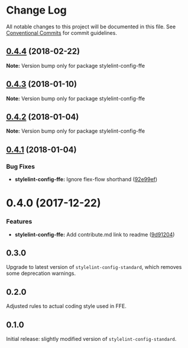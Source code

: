 # Change Log

All notable changes to this project will be documented in this file.
See [Conventional Commits](https://conventionalcommits.org) for commit guidelines.

<a name="0.4.4"></a>
## [0.4.4](***REMOVED***) (2018-02-22)




**Note:** Version bump only for package stylelint-config-ffe

<a name="0.4.3"></a>

## [0.4.3](***REMOVED***) (2018-01-10)

**Note:** Version bump only for package stylelint-config-ffe

<a name="0.4.2"></a>

## [0.4.2](***REMOVED***) (2018-01-04)

**Note:** Version bump only for package stylelint-config-ffe

<a name="0.4.1"></a>

## [0.4.1](***REMOVED***) (2018-01-04)

### Bug Fixes

* **stylelint-config-ffe:** Ignore flex-flow shorthand ([92e99ef](***REMOVED***))

<a name="0.4.0"></a>

# 0.4.0 (2017-12-22)

### Features

* **stylelint-config-ffe:** Add contribute.md link to readme ([9d91204](***REMOVED***))

## 0.3.0

Upgrade to latest version of `stylelint-config-standard`, which removes some deprecation warnings.

## 0.2.0

Adjusted rules to actual coding style used in FFE.

## 0.1.0

Initial release: slightly modified version of `stylelint-config-standard`.
